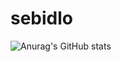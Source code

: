 # sebidlo

![Anurag's GitHub stats](https://github-readme-stats.vercel.app/api?username=sebidlo&show_icons=true&theme=radical)
